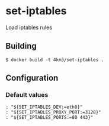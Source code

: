 # set-iptables
Load iptables rules

## Building
```console
$ docker build -t 4km3/set-iptables .
```
## Configuration
### Default values
```
: "${SET_IPTABLES_DEV:=eth0}"
: "${SET_IPTABLES_PROXY_PORT:=3128}"
: "${SET_IPTABLES_PORTS:=80 443}"
```

